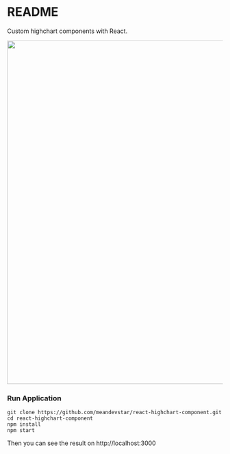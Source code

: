 # README #

Custom highchart components with React.

<img width="800" src="screen.jpg" border="0" />



### Run Application

```
git clone https://github.com/meandevstar/react-highchart-component.git
cd react-highchart-component
npm install
npm start
```

Then you can see the result on http://localhost:3000
